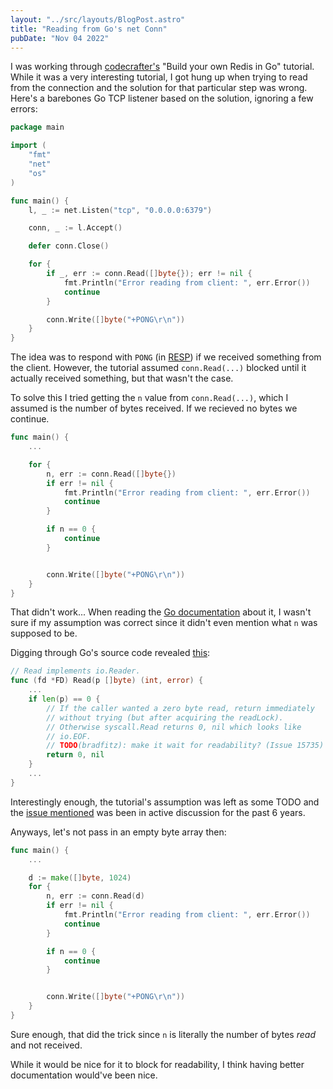 ```yaml
---
layout: "../src/layouts/BlogPost.astro"
title: "Reading from Go's net Conn"
pubDate: "Nov 04 2022"
---
```


I was working through [codecrafter's](https://codecrafters.io) "Build your own Redis in Go" tutorial. While it was a very interesting tutorial, I got hung up when trying to read from the connection and the solution for that particular step was wrong. Here's a barebones Go TCP listener based on the solution, ignoring a few errors:

```go
package main

import (
    "fmt"
    "net"
    "os"
)

func main() {
    l, _ := net.Listen("tcp", "0.0.0.0:6379")

    conn, _ := l.Accept()

    defer conn.Close()

    for {
        if _, err := conn.Read([]byte{}); err != nil {
            fmt.Println("Error reading from client: ", err.Error())
            continue
        }

        conn.Write([]byte("+PONG\r\n"))
    }
}
```

The idea was to respond with `PONG` (in [RESP](https://redis.io/docs/reference/protocol-spec/#resp-simple-strings)) if we received something from the client. However, the tutorial assumed `conn.Read(...)` blocked until it actually received something, but that wasn't the case.

To solve this I tried getting the `n` value from `conn.Read(...)`, which I assumed is the number of bytes received. If we recieved no bytes we continue.

```go
func main() {
    ...

    for {
        n, err := conn.Read([]byte{})
        if err != nil {
            fmt.Println("Error reading from client: ", err.Error())
            continue
        }

        if n == 0 {
            continue
        }


        conn.Write([]byte("+PONG\r\n"))
    }
}
```

That didn't work... When reading the [Go documentation](https://pkg.go.dev/net@go1.18.8#Buffers.Read) about it, I wasn't sure if my assumption was correct since it didn't even mention what `n` was supposed to be.

Digging through Go's source code revealed [this](https://cs.opensource.google/go/go/+/refs/tags/go1.18.8:src/internal/poll/fd_unix.go;l=149-153;drc=90b40c0496440fbd57538eb4ba303164ed923d93;bpv=1;bpt=1):

```go
// Read implements io.Reader.
func (fd *FD) Read(p []byte) (int, error) {
    ...
    if len(p) == 0 {
        // If the caller wanted a zero byte read, return immediately
        // without trying (but after acquiring the readLock).
        // Otherwise syscall.Read returns 0, nil which looks like
        // io.EOF.
        // TODO(bradfitz): make it wait for readability? (Issue 15735)
        return 0, nil
    }
    ...
}
```

Interestingly enough, the tutorial's assumption was left as some TODO and the [issue mentioned](https://github.com/golang/go/issues/15735) was been in active discussion for the past 6 years.

Anyways, let's not pass in an empty byte array then:

```go
func main() {
    ...

    d := make([]byte, 1024)
    for {
        n, err := conn.Read(d)
        if err != nil {
            fmt.Println("Error reading from client: ", err.Error())
            continue
        }

        if n == 0 {
            continue
        }


        conn.Write([]byte("+PONG\r\n"))
    }
}
```

Sure enough, that did the trick since `n` is literally the number of bytes _read_ and not received.

While it would be nice for it to block for readability, I think having better documentation would've been nice.
